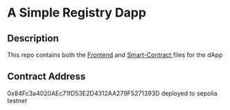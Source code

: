 # A Simple Registry Dapp

## Description

This repo contains both the [Frontend](frontend)  and [Smart-Contract ](smart-contract) files for the dApp

## Contract Address
0x84Fc3a4020AEc71fD53E2D4312AA279F5271393D  deployed to sepolia testnet
